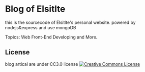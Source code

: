 # Blog of Elsitlte

this is the sourcecode of Elsitlte's personal website.
powered by nodejs&express and use mongoDB

Topics: Web Front-End Developing and More.

## License

blog artical are under CC3.0 license
<a rel="license" href="http://creativecommons.org/licenses/by-nc/3.0/">
    <img alt="Creative Commons License" style="border-width:0" src="http://i.creativecommons.org/l/by-nc/3.0/88x31.png" />
</a>
